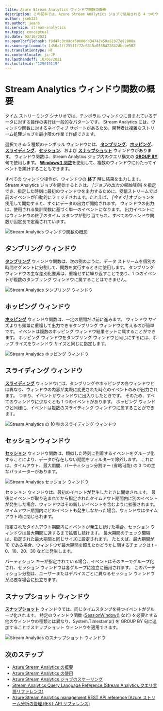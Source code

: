 ```yaml
---
title: Azure Stream Analytics ウィンドウ関数の概要
description: この記事では、Azure Stream Analytics ジョブで使用される 4 つのウィンドウ関数 (タンブリング、ホッピング、スライディング、セッション) について説明します。
author: jseb225
ms.author: jeanb
ms.service: stream-analytics
ms.topic: conceptual
ms.date: 03/16/2021
ms.openlocfilehash: f9d47c3c08c450000da34742459a62977e82808a
ms.sourcegitcommit: 1d56a3ff255f1f72c6315a0588422842dbcbe502
ms.translationtype: HT
ms.contentlocale: ja-JP
ms.lasthandoff: 10/06/2021
ms.locfileid: "129615119"
---
```

# <a name="introduction-to-stream-analytics-windowing-functions"></a>Stream Analytics ウィンドウ関数の概要

タイム ストリーミング シナリオでは、テンポラル ウィンドウに含まれているデータに対する操作の実行は一般的なパターンです。 Stream Analytics には、ウィンドウ関数に対するネイティブ サポートがあるため、開発者は複雑なストリーム処理ジョブを最小限の作業で作成できます。

選択できる 5 種類のテンポラル ウィンドウには、[**タンブリング**](/stream-analytics-query/tumbling-window-azure-stream-analytics)、[**ホッピング**](/stream-analytics-query/hopping-window-azure-stream-analytics)、[**スライディング**](/stream-analytics-query/sliding-window-azure-stream-analytics)、[**セッション**](/stream-analytics-query/session-window-azure-stream-analytics)、および [**スナップショット**](/stream-analytics-query/snapshot-window-azure-stream-analytics) ウィンドウがあります。  ウィンドウ関数は、Stream Analytics ジョブ内のクエリ構文の [**GROUP BY**](/stream-analytics-query/group-by-azure-stream-analytics) 句で使用します。 [**Windows()** 関数](/stream-analytics-query/windows-azure-stream-analytics)を使用して、複数のウィンドウにわたってイベントを集計することもできます。

すべての [ウィンドウ](/stream-analytics-query/windowing-azure-stream-analytics)操作が、ウィンドウの **終了** 時に結果を出力します。 Stream Analytics ジョブを開始するときは、 *[ジョブの出力の開始時刻]* を指定でき、指定した時刻に最初のウィンドウを出力するために、受信ストリームで以前のイベントが自動的にフェッチされます。たとえば、 *[今すぐ]* オプションを使用して開始すると、すぐにデータの出力が開始されます。 ウィンドウの出力は、使用される集計関数に基づく単一のイベントになります。 出力イベントにはウィンドウの終了のタイム スタンプが割り当てられ、すべてのウィンドウ関数が固定長で定義されています。 

![Stream Analytics ウィンドウ関数の概念](media/stream-analytics-window-functions/stream-analytics-window-functions-conceptual.png)

## <a name="tumbling-window"></a>タンブリング ウィンドウ

[**タンブリング**](/stream-analytics-query/tumbling-window-azure-stream-analytics) ウィンドウ関数は、次の例のように、データ ストリームを個別の時間セグメントに分割して、関数を実行するときに使用します。 タンブリング ウィンドウの主な差別化要素は、重複せずに繰り返すことであり、1 つのイベントが複数のタンブリング ウィンドウに属することはできません。

![Stream Analytics タンブリング ウィンドウ](media/stream-analytics-window-functions/stream-analytics-window-functions-tumbling-intro.png)

## <a name="hopping-window"></a>ホッピング ウィンドウ

[**ホッピング**](/stream-analytics-query/hopping-window-azure-stream-analytics) ウィンドウ関数は、一定の期間だけ前に進みます。 ウィンドウ サイズよりも頻繁に重複して出力できるタンブリング ウィンドウと考えるのが簡単です。 イベントは複数のホッピング ウィンドウ結果セットに属することができます。 ホッピング ウィンドウをタンブリング ウィンドウと同じにするには、ホップ サイズをウィンドウ サイズと同じに指定します。 

![Stream Analytics ホッピング ウィンドウ](media/stream-analytics-window-functions/stream-analytics-window-functions-hopping-intro.png)

## <a name="sliding-window"></a>スライディング ウィンドウ

[**スライディング**](/stream-analytics-query/sliding-window-azure-stream-analytics) ウィンドウには、タンブリングやホッピングの各ウィンドウとは異なり、ウィンドウの内容が実際に変更された時点のイベントのみが出力されます。 つまり、イベントがウィンドウに出入りしたときです。 そのため、すべてのウィンドウに少なくとも 1 つのイベントがあります。 ホッピング ウィンドウと同様に、イベントは複数のスライディング ウィンドウに属することができます。

![Stream Analytics の 10 秒のスライディング ウィンドウ](media/stream-analytics-window-functions/sliding-window-updated.png)

## <a name="session-window"></a>セッション ウィンドウ

[**セッション**](/stream-analytics-query/session-window-azure-stream-analytics) ウィンドウ関数は、類似した時刻に到着するイベントをグループ化することにより、データが存在しない期間をフィルターで除外します。 これには、タイムアウト、最大期間、パーティション分割キー (省略可能) の 3 つの主なパラメーターがあります。

![Stream Analytics セッション ウィンドウ](media/stream-analytics-window-functions/stream-analytics-window-functions-session-intro.png)

セッション ウィンドウは、最初のイベントが発生したときに開始されます。 最後にイベントが取り込まれてから指定されたタイムアウト期間内に別のイベントが発生した場合、ウィンドウはその新しいイベントを含むように拡張されます。 タイムアウト期間内にどのイベントも発生しなかった場合、ウィンドウはタイムアウト時に閉じられます。

指定されたタイムアウト期間内にイベントが発生し続けた場合、セッション ウィンドウは最大期間に達するまで拡張し続けます。 最大期間のチェック間隔は、指定された最大期間と同じサイズに設定されます。 たとえば、最大期間が 10 である場合、ウィンドウが最大期間を超えたかどうかに関するチェックは t = 0、10、20、30 などに発生します。

パーティション キーが指定されている場合、イベントはそのキーでグループ化され、セッション ウィンドウは各グループに独立に適用されます。 このパーティション分割は、ユーザーまたはデバイスごとに異なるセッション ウィンドウが必要な場合に役立ちます。

## <a name="snapshot-window"></a>スナップショット ウィンドウ

[**スナップショット**](/stream-analytics-query/snapshot-window-azure-stream-analytics) ウィンドウでは、同じタイムスタンプを持つイベントがグループ化されます。 特定のウィンドウ関数 ([SessionWindow()](/stream-analytics-query/session-window-azure-stream-analytics) など) を必要とする他のウィンドウの種類とは異なり、System.Timestamp() を GROUP BY 句に追加することでスナップショット ウィンドウを適用できます。

![Stream Analytics のスナップショット ウィンドウ](media/stream-analytics-window-functions/snapshot.png)

## <a name="next-steps"></a>次のステップ
* [Azure Stream Analytics の概要](stream-analytics-introduction.md)
* [Azure Stream Analytics の使用](stream-analytics-real-time-fraud-detection.md)
* [Azure Stream Analytics ジョブのスケーリング](stream-analytics-scale-jobs.md)
* [Stream Analytics Query Language Reference (Stream Analytics クエリ言語リファレンス)](/stream-analytics-query/stream-analytics-query-language-reference)
* [Azure Stream Analytics management REST API reference (Azure ストリーム分析の管理 REST API リファレンス)](/rest/api/streamanalytics/)
